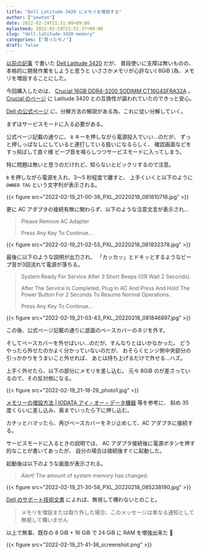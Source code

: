 ```yaml
---
title: "Dell Latitude 3420 にメモリを増設する"
author: ["yewton"]
date: 2022-02-19T21:51:00+09:00
mylastmod: 2022-02-19T21:51:37+09:00
slug: "dell-latitude-3420-memory"
categories: ["買ったモノ"]
draft: false
---
```


[以前の記事](/2021/10/11/dell-latitude-3420-byo-ubuntu/) で書いた [Dell Latitude 3420](https://japancatalog.dell.com/pd/latitude-3420.html) だが、
普段使いに支障は無いものの、本格的に開発作業をしようと思うと
いささかメモリが心許ない( 8GiB )為、メモリを増設することにした。

今回購入したのは、 [Crucial 16GB DDR4-3200 SODIMM CT16G4SFRA32A](https://amzn.to/34T6Jr1) 。
[Crucial のページ](https://www.crucial.jp/compatible-upgrade-for/dell/latitude-14-(3420)) に Latitude 3420 との互換性が謳われていたのできっと安心。

[Dell の公式ページ](https://www.dell.com/support/kbdoc/ja-jp/000185381/) に、分解方法の解説がある為、これに従い分解していく。

まずはサービスモードに入る必要がある。

公式ページ記載の通りに、 `B` キーを押しながら電源投入でいい…のだが、
ずっと押しっぱなしにしていると連打している扱いになるらしく、
確認画面などをすっ飛ばして直ぐ様
ビープ音を鳴らしつつサービスモードに入ってしまう。

特に問題は無いと思うのだけれど、知らないとビックリするので注意。

`B` を押しながら電源を入れ、3〜5 秒程度で離すと、
上手くいくと以下のように `OWNER TAG` という文字列が表示される。

{{< figure src="2022-02-19_21-00-38_PXL_20220218_081810718.jpg" >}}

更に AC アダプタの接続有無に関わらず、以下のような注意文言が表示され…

> Please Remove AC Adapter
>
> Press Any Key To Continue...

{{< figure src="2022-02-19_21-02-53_PXL_20220218_081832378.jpg" >}}

最後に以下のような説明が出力され、
「カッカッ」とドキッとするようなビープ音が3回流れて電源が落ちる。

> System Ready For Service After 3 Short Beeps (OR Wait 2 Seconds).
>
> After The Service Is Completed,
> Plug In AC And Press And Hold The Power Button For 2 Seconds
> To Resume Normal Operations.
>
> Press Any Key To Continue...

{{< figure src="2022-02-19_21-03-43_PXL_20220218_081846897.jpg" >}}

この後、公式ページ記載の通りに底面のベースカバーのネジを外す。

そしてベースカバーを外せばいい…のだが、すんなりとはいかなかった。
どうやったら外せたのかよく分かっていないのだが、
おそらくヒンジ側中央部分の引っかかりをうまいこと外せれば、
あとは持ち上げるだけで外せる…ハズ。

上手く外せたら、以下の部分にメモリを差し込む。
元々 8GiB のが差さっているので、その反対側になる。

{{< figure src="2022-02-19_21-18-28_photo1.jpg" >}}

[メモリーの増設方法 | IODATA アイ・オー・データ機器](https://www.iodata.jp/product/memory/info/tips/#list2) 等を参考に、
斜め 35 度くらいに差し込み、奥までいったら下に押し込む。

カチッとハマッたら、再びベースカバーをネジ止めして、AC アダプタに接続する。

サービスモードに入るときの説明では、
AC アダプタ接続後に電源ボタンを押す的なことが書いてあったが、
自分の場合は接続後すぐに起動した。

起動後は以下のような画面が表示される。

> Alert! The amount of system memory has changed.

{{< figure src="2022-02-19_21-30-58_PXL_20220218_085238190.jpg" >}}

[Dell のサポート技術文書](https://www.dell.com/support/kbdoc/ja-jp/000137726/) によれば、無視して構わないとのこと。

> メモリを増設または取り外した場合、このメッセージは単なる通知として無視して構いません

以上で無事、既存の 8 GiB + 16 GiB で 24 GiB に RAM を増強出来た 🎉

{{< figure src="2022-02-19_21-41-36_screenshot.png" >}}
